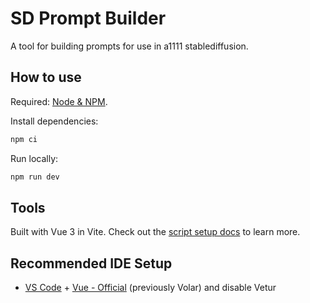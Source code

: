 # SD Prompt Builder

A tool for building prompts for use in a1111 stablediffusion.

## How to use

Required: [Node & NPM](https://nodejs.org/en/download/package-manager).

Install dependencies:

```bash
npm ci
```

Run locally:

```bash
npm run dev
```

## Tools

Built with Vue 3 in Vite. Check out the [script setup docs](https://v3.vuejs.org/api/sfc-script-setup.html#sfc-script-setup) to learn more.

## Recommended IDE Setup

- [VS Code](https://code.visualstudio.com/) + [Vue - Official](https://marketplace.visualstudio.com/items?itemName=Vue.volar) (previously Volar) and disable Vetur
